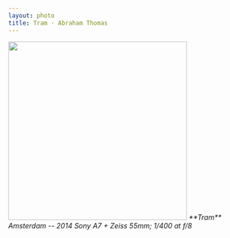 ```yaml
---
layout: photo
title: Tram · Abraham Thomas
---
```


<img src="/assets/photos/Tram.jpg" width="360px" class="photo">

<i>
**Tram**  
Amsterdam -- 2014  
Sony A7 + Zeiss 55mm; 1/400 at f/8  
</i>
